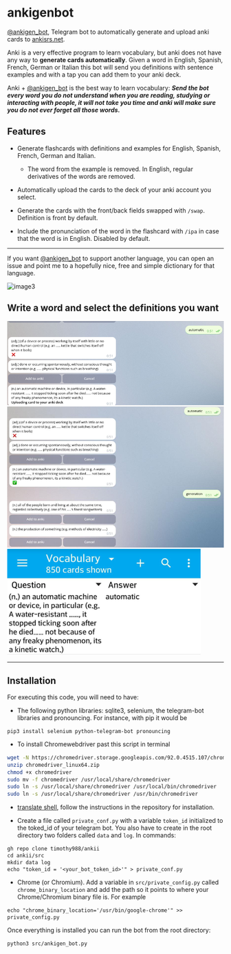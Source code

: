 # ankigenbot
[@ankigen_bot](https://t.me/ankitimothybot), Telegram bot to automatically generate and upload anki cards to [ankisrs.net](ankisrs.net). 

Anki is a very effective program to learn vocabulary, but anki does not have any way to **generate cards automatically**. Given a word in English, Spanish, French, German or Italian this bot will send you definitions with sentence examples and with a tap you can add them to your anki deck. 

Anki + [@ankigen_bot](https://t.me/ankitimothybot) is the best way to learn vocabulary: ___Send the bot every word you do not understand when you are reading, studying or interacting with people, it will not take you time and anki will make sure you do not ever forget all those words.___

## Features

+ Generate flashcards with definitions and examples for English, Spanish, French, German and Italian.
    + The word from the example is removed. In English, regular derivatives of the words are removed.

+ Automatically upload the cards to the deck of your anki account you select.

+ Generate the cards with the front/back fields swapped with `/swap`. Definition is front by default.

+ Include the pronunciation of the word in the flashcard with `/ipa` in case that the word is in English. Disabled by default.

---

If you want [@ankigen_bot](https://t.me/ankitimothybot) to support another language, you can open an issue and point me to a hopefully nice, free and simple dictionary for that language.

![image3](https://github.com/damaru2/ankigenbot/blob/master/.assets/image3.png)

## Write a word and select the definitions you want

<img src="https://github.com/timothy988/ankii/blob/main/.assets/image1.png" width="650">

<img src="https://github.com/timothy988/ankii/blob/main/.assets/image2.png" width="650">

<img src="https://github.com/timothy988/ankii/blob/main/.assets/image4.jpg" width="450">

---
## Installation
For executing this code, you will need to have:

+ The following python libraries: sqlite3, selenium, the telegram-bot libraries and pronouncing. For instance, with pip it would be
```
pip3 install selenium python-telegram-bot pronouncing
```

+ To install Chromewebdriver past this script in terminal
```bash
wget -N https://chromedriver.storage.googleapis.com/92.0.4515.107/chromedriver_linux64.zip
unzip chromedriver_linux64.zip
chmod +x chromedriver
sudo mv -f chromedriver /usr/local/share/chromedriver
sudo ln -s /usr/local/share/chromedriver /usr/local/bin/chromedriver
sudo ln -s /usr/local/share/chromedriver /usr/bin/chromedriver
```



+ [translate shell](https://github.com/soimort/translate-shell/), follow the instructions in the repository for installation.

+ Create a file called `private_conf.py` with a variable `token_id` initialized to the toked_id of your telegram bot. You also have to create in the root directory two folders called `data` and `log`. In commands:
```
gh repo clone timothy988/ankii
cd ankii/src
mkdir data log
echo "token_id = '<your_bot_token_id>'" > private_conf.py
```

+ Chrome (or Chromium). Add a variable in `src/private_config.py` called `chrome_binary_location` and add the path so it points to where your Chrome/Chromium binary file is. For example
```
echo "chrome_binary_location='/usr/bin/google-chrome'" >> private_config.py
```

Once everything is installed you can run the bot from the root directory:
```
python3 src/ankigen_bot.py
```
